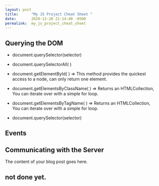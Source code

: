 ```yaml
---
layout: post
title:      "My JS Project Cheat Sheet "
date:       2020-12-20 21:14:48 -0500
permalink:  my_js_project_cheat_sheet
---
```


## Querying the DOM 

*    document.querySelector(selector)

*    document.querySelectorAll( )



*    document.getElementById( )  => This method provides the quickest access to a node, can only return one element.

*    document.getElementsByClassName( )  =>  Returns an HTMLCollection, You can iterate over with a simple for loop. 

*    document.getElementsByTagName( ) => Returns an HTMLCollection, You can iterate over with a simple for loop. 


*    document.querySelector(selector)

## Events 

## Communicating with the Server

The content of your blog post goes here. 

## not done yet.
